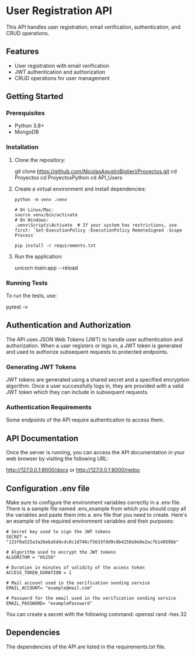 # User Registration API

This API handles user registration, email verification, authentication, and CRUD operations.

## Features

- User registration with email verification
- JWT authentication and authorization
- CRUD operations for user management

## Getting Started

### Prerequisites

- Python 3.8+
- MongoDB

### Installation

1. Clone the repository:
    
    git clone https://github.com/NicolasAgustinBiglieri/Proyectos.git
    cd Proyectos
    cd ProyectosPython
    cd API_Users


2. Create a virtual environment and install dependencies:
    ```
    python -m venv .venv
    
    # On Linux/Mac:
    source venv/bin/activate  
    # On Windows:
    .venv\Scripts\Activate  # If your system has restrictions, use first: `Set-ExecutionPolicy -ExecutionPolicy RemoteSigned -Scope Process`
    
    pip install -r requirements.txt
    ```

3. Run the application:

    uvicorn main:app --reload


### Running Tests

To run the tests, use:

pytest -v

## Authentication and Authorization

The API uses JSON Web Tokens (JWT) to handle user authentication and authorization. When a user registers or logs in, a JWT token is generated and used to authorize subsequent requests to protected endpoints.

### Generating JWT Tokens

JWT tokens are generated using a shared secret and a specified encryption algorithm. Once a user successfully logs in, they are provided with a valid JWT token which they can include in subsequent requests.

### Authentication Requirements

Some endpoints of the API require authentication to access them.

## API Documentation

Once the server is running, you can access the API documentation in your web browser by visiting the following URL:

http://127.0.0.1:8000/docs
or
http://127.0.0.1:8000/redoc

## Configuration .env file

Make sure to configure the environment variables correctly in a .env file. There is a sample file named .env_example from which you should copy all the variables and paste them into a .env file that you need to create. Here's an example of the required environment variables and their purposes:

```
# Secret key used to sign the JWT tokens
SECRET = "133f0a525a3a26eba5d4cdc8c1d746cf5633fdd9c0b4250a9e8e2acfb14859bb"

# Algorithm used to encrypt the JWT tokens
ALGORITHM = "HS256" 

# Duration in minutes of validity of the access token
ACCESS_TOKEN_DURATION = 1

# Mail account used in the verification sending service
EMAIL_ACCOUNT= "example@mail.com"

# Password for the email used in the verification sending service
EMAIL_PASSWORD= "examplePassword"
```

You can create a secret with the following command: openssl rand -hex 32

## Dependencies

The dependencies of the API are listed in the requirements.txt file.
